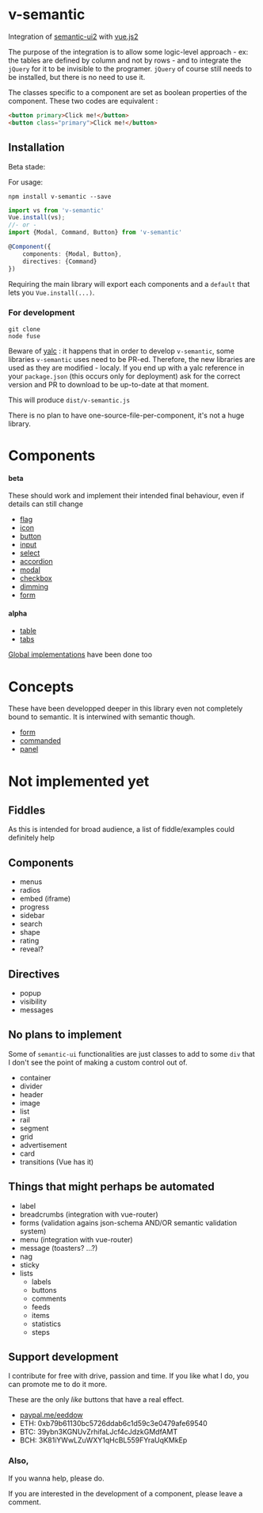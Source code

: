 # v-semantic

Integration of [semantic-ui2](https://semantic-ui.com) with [vue.js2](https://vuejs.org/)

The purpose of the integration is to allow some logic-level approach - ex: the tables are defined by column and not by rows - and to integrate the `jQuery` for it to be invisible to the programer. `jQuery` of course still needs to be installed, but there is no need to use it.

The classes specific to a component are set as boolean properties of the component. These two codes are equivalent :
```html
<button primary>Click me!</button>
<button class="primary">Click me!</button>
```

## Installation
Beta stade: 

For usage:
```
npm install v-semantic --save
```
```typescript
import vs from 'v-semantic'
Vue.install(vs);
//- or -
import {Modal, Command, Button} from 'v-semantic'

@Component({
	components: {Modal, Button},
	directives: {Command}
})
```
Requiring the main library will export each components and a `default` that lets you `Vue.install(...)`.
### For development

```
git clone
node fuse
```
Beware of [yalc](https://www.npmjs.com/package/yalc) : it happens that in order to develop `v-semantic`, some libraries `v-semantic` uses need to be PR-ed. Therefore, the new libraries are used as they are modified - localy. If you end up with a yalc reference in your `package.json` (this occurs only for deployment) ask for the correct version and PR to download to be up-to-date at that moment.

This will produce `dist/v-semantic.js`

There is no plan to have one-source-file-per-component, it's not a huge library.

# Components

#### beta
These should work and implement their intended final behaviour, even if details can still change
- [flag](docs/components/flag.md)
- [icon](docs/components/icon.md)
- [button](docs/components/button.md)
- [input](docs/components/input.md)
- [select](docs/components/select.md)
- [accordion](docs/components/accordion.md)
- [modal](docs/components/modal.md)
- [checkbox](docs/components/checkbox.md)
- [dimming](docs/components/dimm.md)
- [form](docs/components/form.md)
#### alpha
- [table](docs/components/table.md)
- [tabs](docs/components/tabs.md)

[Global implementations](docs/globals.md) have been done too
# Concepts
These have been developped deeper in this library even not completely bound to semantic. It is interwined with semantic though.
- [form](./concepts/form.md)
- [commanded](./concepts/commanded.md)
- [panel](./concepts/panel.md)
# Not implemented yet
## Fiddles
As this is intended for broad audience, a list of fiddle/examples could definitely help
## Components
- menus
- radios
- embed (iframe)
- progress
- sidebar
- search
- shape
- rating
- reveal?
## Directives
- popup
- visibility
- messages

## No plans to implement
Some of `semantic-ui` functionalities are just classes to add to some `div` that I don't see the point of making a custom control out of.
- container
- divider
- header
- image
- list
- rail
- segment
- grid
- advertisement
- card
- transitions (Vue has it)

## Things that might perhaps be automated
- label
- breadcrumbs (integration with vue-router)
- forms (validation agains json-schema AND/OR semantic validation system)
- menu (integration with vue-router)
- message (toasters? ...?)
- nag
- sticky
- lists
  - labels
  - buttons
  - comments
  - feeds
  - items
  - statistics
  - steps
## Support development
I contribute for free with drive, passion and time.
If you like what I do, you can promote me to do it more.

These are the only *like* buttons that have a real effect.

- [paypal.me/eeddow](https://www.paypal.me/eeddow)
- ETH: 0xb79b61130bc5726ddab6c1d59c3e0479afe69540
- BTC: 39ybn3KGNUvZrhifaLJcf4cJdzkGMdfAMT
- BCH: 3K81iYWwLZuWXY1qHcBL559FYraUqKMkEp
### Also,
If you wanna help, please do.

If you are interested in the development of a component, please leave a comment.